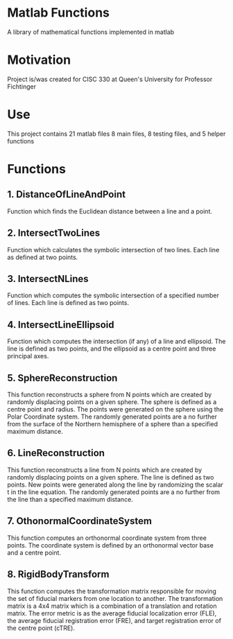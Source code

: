 # Matlab Functions
A library of mathematical functions implemented in matlab

# Motivation
Project is/was created for CISC 330 at Queen's University for Professor Fichtinger

# Use
This project contains 21 matlab files 8 main files, 8 testing files, and 5 helper functions

# Functions
## 1. DistanceOfLineAndPoint

Function which finds the Euclidean distance between a line and a point.
  
## 2. IntersectTwoLines

Function which calculates the symbolic intersection of two lines. Each line as defined at two points.

## 3. IntersectNLines

Function which computes the symbolic intersection of a specified number of lines. Each line is defined as two points. 

## 4. IntersectLineEllipsoid

Function which computes the intersection (if any) of a line and ellipsoid. The line is defined as two points, and the ellipsoid as a centre point and three principal axes. 

## 5. SphereReconstruction

This function reconstructs a sphere from N points which are created by randomly displacing points on a given sphere. The sphere is defined as a centre point and radius. The points were generated on the sphere using the Polar Coordinate system. The randomly generated points are a no further from the surface of the Northern hemisphere of a sphere than a specified maximum distance.  

## 6. LineReconstruction

This function reconstructs a line from N points which are created by randomly displacing points on a given sphere. The line is defined as two points. New points were generated along the line by randomizing the scalar t in the line equation. The randomly generated points are a no further from the line than a specified maximum distance. 

## 7. OthonormalCoordinateSystem

This function computes an orthonormal coordinate system from three points. The coordinate system is defined by an orthonormal vector base and a centre point. 

## 8. RigidBodyTransform

This function computes the transformation matrix responsible for moving the set of fiducial markers from one location to another. The transformation matrix is a 4x4 matrix which is a combination of a translation and rotation matrix. The error metric is as the average fiducial localization error (FLE), the average fiducial registration error (FRE), and target registration error of the centre point (cTRE). 
